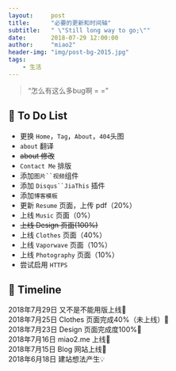 ```yaml
---
layout:     post
title:      "必要的更新和时间轴"
subtitle:   " \"Still long way to go;\""
date:       2018-07-29 12:00:00
author:     "miao2"
header-img: "img/post-bg-2015.jpg"
tags:
    - 生活
---
```


> “怎么有这么多bug啊 = =”


## 🐴 To Do List 

* 更换 `Home`，`Tag`，`About`，`404`头图
* `about` 翻译
* <del> about 修改 <del>  
* `Contact Me` 排版
* 添加`图片``视频`组件
* 添加 `Disqus``JiaThis` 插件
* 添加`博客模板`
* 更新 `Resume` 页面，上传 pdf（20%）
* 上线 `Music` 页面（0%）
* <del> 上线 Design 页面(100%) </del>
* 上线 `Clothes` 页面（40%）
* 上线 `Vaporwave` 页面（10%）
* 上线 `Photography` 页面（10%）
* 尝试启用 `HTTPS`


## 🐴 Timeline
2018年7月29日 又不是不能用版上线🍻  
2018年7月25日 Clothes 页面完成40%（未上线）🚧  
2018年7月23日 Design 页面完成度100%🍻  
2018年7月16日 miao2.me 上线🍻  
2018年7月15日 Blog 网站上线🍻  
2018年6月18日 建站想法产生💡 